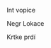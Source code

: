 <span class="scene-heading">Int vopice </span>

<span class="character">Negr </span>
<span class="scene-heading">Lokace </span>




<span class="action">Krtke prdí </span>
